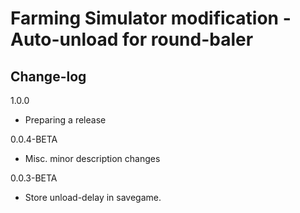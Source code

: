 # Farming Simulator modification - Auto-unload for round-baler


## Change-log

1.0.0
- Preparing a release

0.0.4-BETA
- Misc. minor description changes

0.0.3-BETA
- Store unload-delay in savegame.
